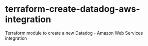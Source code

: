 # terraform-create-datadog-aws-integration

Terraform module to create a new Datadog - Amazon Web Services integration
